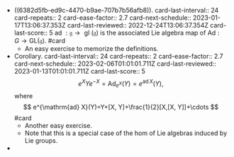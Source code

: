 - ((6382d5fb-ed9c-4470-b9ae-707b7b56afb8)). 
  card-last-interval:: 24
  card-repeats:: 2
  card-ease-factor:: 2.7
  card-next-schedule:: 2023-01-17T13:06:37.353Z
  card-last-reviewed:: 2022-12-24T13:06:37.354Z
  card-last-score:: 5
  $\text { ad }: \mathfrak{g} \rightarrow \text { gl }(\mathfrak{g})$ is the associated Lie algebra map of $\mathrm{Ad}: G \rightarrow \mathrm{GL}(\mathfrak{g})$. #card
	- An easy exercise to memorize the definitions.
- Corollary.
  card-last-interval:: 24
  card-repeats:: 2
  card-ease-factor:: 2.7
  card-next-schedule:: 2023-02-06T01:01:01.711Z
  card-last-reviewed:: 2023-01-13T01:01:01.711Z
  card-last-score:: 5
  $$
  e^X Y e^{-X}=\operatorname{Ad}_{e^X}(Y)=e^{\operatorname{ad} X}(Y),
  $$
  where
  $$
  e^{\mathrm{ad} X}(Y)=Y+[X, Y]+\frac{1}{2}[X,[X, Y]]+\cdots
  $$ #card
	- Another easy exercise.
	- Note that this is a special case of the hom of Lie algebras induced by Lie groups.
-